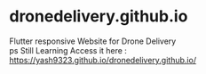 # dronedelivery.github.io
Flutter responsive Website for 
Drone Delivery  
ps Still Learning 
Access it here : https://yash9323.github.io/dronedelivery.github.io/
